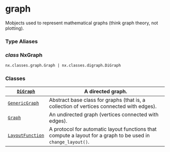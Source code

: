 # graph

Mobjects used to represent mathematical graphs (think graph theory, not plotting).

### Type Aliases

### *class* NxGraph

```default
nx.classes.graph.Graph | nx.classes.digraph.DiGraph
```

### Classes

| [`DiGraph`](manim.mobject.graph.DiGraph.md#manim.mobject.graph.DiGraph)                      | A directed graph.                                                                                            |
|----------------------------------------------------------------------------------------------|--------------------------------------------------------------------------------------------------------------|
| [`GenericGraph`](manim.mobject.graph.GenericGraph.md#manim.mobject.graph.GenericGraph)       | Abstract base class for graphs (that is, a collection of vertices connected with edges).                     |
| [`Graph`](manim.mobject.graph.Graph.md#manim.mobject.graph.Graph)                            | An undirected graph (vertices connected with edges).                                                         |
| [`LayoutFunction`](manim.mobject.graph.LayoutFunction.md#manim.mobject.graph.LayoutFunction) | A protocol for automatic layout functions that compute a layout for a graph to be used in `change_layout()`. |
